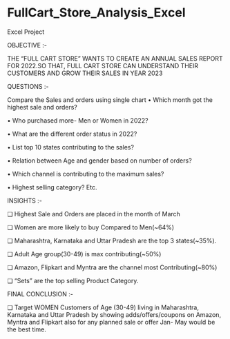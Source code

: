 # FullCart_Store_Analysis_Excel
Excel Project 

OBJECTIVE :- 


THE “FULL CART STORE” WANTS TO CREATE AN ANNUAL 
SALES REPORT FOR 2022.SO THAT, FULL CART STORE CAN 
UNDERSTAND THEIR CUSTOMERS AND GROW THEIR SALES 
IN YEAR 2023


QUESTIONS :-

Compare the Sales and orders using single chart
• Which month got the highest sale and orders?

• Who purchased more- Men or Women in 2022?

• What are the different order status in 2022?

• List top 10 states contributing to the sales?

• Relation between Age and gender based on number of orders?

• Which channel is contributing to the maximum sales?

• Highest selling category? Etc.

INSIGHTS :-

❑ Highest Sale and Orders are placed in the month of March

❑ Women are more likely to buy Compared to Men(~64%)

❑ Maharashtra, Karnataka and Uttar Pradesh are the top 3 states(~35%).

❑ Adult Age group(30-49) is max contributing(~50%)

❑ Amazon, Flipkart and Myntra are the channel most Contributing(~80%)

❑ “Sets” are the top selling Product Category.

FINAL CONCLUSION :-


❑ Target WOMEN Customers of Age (30-49) living in Maharashtra, Karnataka and 
Uttar Pradesh by showing adds/offers/coupons on Amazon, Myntra and Flipkart 
also for any planned sale or offer Jan- May would be the best time.
